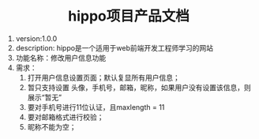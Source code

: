 <h1><center>hippo项目产品文档</center></h1>

1. version:1.0.0
2. description: hippo是一个适用于web前端开发工程师学习的网站
3. 功能名称：修改用户信息功能
4. 需求：
   1. 打开用户信息设置页面；默认复显所有用户信息；
   2. 暂只支持设置 头像，手机号，邮箱，昵称，如果用户没有设置该信息，则展示“暂无”
   3. 要对手机号进行11位认证，且maxlength = 11 
   4. 要对邮箱格式进行校验；
   5. 昵称不能为空；

